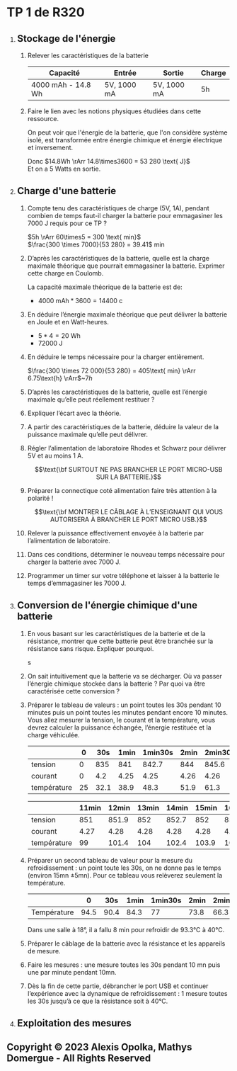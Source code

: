 # TP 1 de R320

1. ## Stockage de l'énergie

    1. Relever les caractéristiques de la batterie

        | Capacité           | Entrée      | Sortie      | Charge |
        | ------------------ | ----------- | ----------- | ------ |
        | 4000 mAh - 14.8 Wh | 5V, 1000 mA | 5V, 1000 mA | 5h     |

    1. Faire le lien avec les notions physiques étudiées dans cette ressource.

        On peut voir que l'énergie de la batterie, que l'on considère système isolé,
        est transformée entre énergie chimique et énergie électrique et inversement.

        Donc $14.8Wh \rArr 14.8\times3600 = 53 280 \text{ J}$  
        Et on a 5 Watts en sortie.

1. ## Charge d'une batterie

    1. Compte tenu des caractéristiques de charge (5V, 1A), pendant combien de temps faut-il charger la batterie pour emmagasiner les 7000 J requis pour ce TP ?

        $5h \rArr 60\times5 = 300 \text{ min}$  
        $\frac{300 \times 7000}{53 280} = 39.41$ min

    2. D’après les caractéristiques de la batterie, quelle est la charge maximale théorique que pourrait emmagasiner la batterie. Exprimer cette charge en Coulomb.

        La capacité maximale théorique de la batterie est de:

          - $4 000 \text{ mAh} * 3600 = 14 400$ c

    3. En déduire l’énergie maximale théorique que peut délivrer la batterie en Joule et en Watt-heures.

          - $5 * 4 = 20$ Wh
          - $72 000$ J

    4. En déduire le temps nécessaire pour la charger entièrement.

        $\frac{300 \times 72 000}{53 280} = 405\text{ min} \rArr 6.75\text{h} \rArr$~$7h$

    5. D’après les caractéristiques de la batterie, quelle est l’énergie maximale qu’elle peut réellement restituer ?

    6. Expliquer l’écart avec la théorie.

    7. A partir des caractéristiques de la batterie, déduire la valeur de la puissance maximale qu’elle peut délivrer.

    8. Régler l’alimentation de laboratoire Rhodes et Schwarz pour délivrer 5V et au moins 1 A.

        $$\text{\bf SURTOUT NE PAS BRANCHER LE PORT MICRO-USB SUR LA BATTERIE.}$$

    9. Préparer la connectique coté alimentation faire très attention à la polarité !

        $$\text{\bf MONTRER LE CÂBLAGE À L’ENSEIGNANT QUI VOUS AUTORISERA À BRANCHER LE PORT MICRO USB.}$$

    10. Relever la puissance effectivement envoyée à la batterie par l’alimentation de laboratoire.

    11. Dans ces conditions, déterminer le nouveau temps nécessaire pour charger la batterie avec 7000 J.

    12. Programmer un timer sur votre téléphone et laisser à la batterie le temps d’emmagasiner les 7000 J.

1. ## Conversion de l'énergie chimique d'une batterie

    1. En vous basant sur les caractéristiques de la batterie et de la résistance, montrer que cette batterie peut être branchée sur la résistance sans risque. Expliquer pourquoi.

        s

    1. On sait intuitivement que la batterie va se décharger. Où va passer l’énergie chimique stockée dans la batterie ? Par quoi va être caractérisée cette conversion ?

    1. Préparer le tableau de valeurs : un point toutes les 30s pendant 10 minutes puis un point toutes les minutes pendant encore 10 minutes. Vous allez mesurer la tension, le courant et la température, vous devrez calculer la puissance échangée, l’énergie restituée et la charge véhiculée.

       |             | 0   | 30s  | 1min | 1min30s | 2min | 2min30s | 3min  | 3min30s | 4min  | 4min30s | 5min  | 5min30s | 6min | 6min30s | 7min | 7min30s | 8min | 8min30s | 9min | 9min30s | 10min |
       | ----------- | --- | ---- | ---- | ------- | ---- | ------- | ----- | ------- | ----- | ------- | ----- | ------- | ---- | ------- | ---- | ------- | ---- | ------- | ---- | ------- | ----- |
       | tension     | 0   | 835  | 841  | 842.7   | 844  | 845.6   | 846.6 | 847     | 847.8 | 848     | 848.9 | 849     | 849  | 849     | 850  | 849     | 850  | 850     | 851  | 852     | 852   |
       | courant     | 0   | 4.2  | 4.25 | 4.25    | 4.26 | 4.26    | 4.27  | 4.27    | 4.27  | 4.27    | 4.27  | 4.27    | 4.27 | 4.27    | 4.27 | 4.27    | 4.27 | 4.28    | 4.28 | 4.28    | 4.28  |
       | température | 25  | 32.1 | 38.9 | 48.3    | 51.9 | 61.3    | 65.6  | 69.3    | 72.3  | 77.9    | 80    | 85.1    | 87.6 | 89.2    | 89.3 | 90.3    | 90.8 | 96.6    | 94.9 | 93.3    | 97.3  |

       |             | 11min | 12min | 13min | 14min | 15min | 16min | 17min | 18min | 19min | 20min |
       | ----------- | ----- | ----- | ----- | ----- | ----- | ----- | ----- | ----- | ----- | ----- |
       | tension     | 851   | 851.9 | 852   | 852.7 | 852   | 851   | 848   | 849   | 850   | 852   |
       | courant     | 4.27  | 4.28  | 4.28  | 4.28  | 4.28  | 4.27  | 4.26  | 4.26  | 4.27  | 4.28  |
       | température | 99    | 101.4 | 104   | 102.4 | 103.9 | 105.4 | 106   | 106.6 | 106   | 93.3  |

    1. Préparer un second tableau de valeur pour la mesure du refroidissement : un point toute les 30s, on ne donne pas le temps (environ 15mn ±5mn). Pour ce tableau vous relèverez seulement la température.

       |             | 0    | 30s  | 1min | 1min30s | 2min | 2min30s | 3min | 3min30s | 4min | 4min30s | 5min | 5min30s | 6min | 6min30s | 7min | 7min30s | 8min | 8min30s | 9min | 9min30s | 10min |
       | ----------- | ---- | ---- | ---- | ------- | ---- | ------- | ---- | ------- | ---- | ------- | ---- | ------- | ---- | ------- | ---- | ------- | ---- | ------- | ---- | ------- | ----- |
       | Température | 94.5 | 90.4 | 84.3 | 77      | 73.8 | 66.3    | 63.9 | 60.6    | 55.9 | 53.6    | 50.6 | 48.2    | 45   | 42.6    | 41.8 | 39.9    | 0    | 0       | 0    | 0       | 0     |

        Dans une salle à 18°, il a fallu 8 min pour refroidir de 93.3°C à 40°C.

    2. Préparer le câblage de la batterie avec la résistance et les appareils de mesure.
    3. Faire les mesures : une mesure toutes les 30s pendant 10 mn puis une par minute pendant 10mn.
    4. Dès la fin de cette partie, débrancher le port USB et continuer l’expérience avec la dynamique de refroidissement : 1 mesure toutes les 30s jusqu’à ce que la résistance soit à 40°C.

2. ## Exploitation des mesures

## Copyright &copy; 2023 Alexis Opolka, Mathys Domergue - All Rights Reserved
